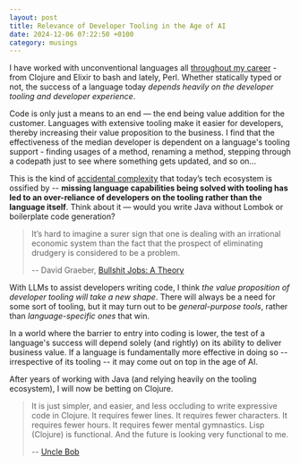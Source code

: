 ```yaml
---
layout: post
title: Relevance of Developer Tooling in the Age of AI
date: 2024-12-06 07:22:50 +0100
category: musings
---
```

I have worked with unconventional languages all [throughout my career](https://mourjo.me/cv.pdf) - from Clojure and Elixir to bash and lately, Perl. Whether statically typed or not, the success of a language today *depends heavily on the developer tooling and developer experience*. 

Code is only just a means to an end — the end being value addition for the customer. Languages with extensive tooling make it easier for developers, thereby increasing their value proposition to the business. I find that the effectiveness of the median developer is dependent on a language's tooling support - finding usages of a method, renaming a method, stepping through a codepath just to see where something gets updated, and so on...

This is the kind of [accidental complexity](https://www.markhneedham.com/blog/2010/03/18/essential-and-accidental-complexity/) that today’s tech ecosystem is ossified by -- **missing language capabilities being solved with tooling has led to an over-reliance of developers on the tooling rather than the language itself**. Think about it — would you write Java without Lombok or boilerplate code generation?  

> 
> It’s hard to imagine a surer sign that one is dealing with an irrational economic system than the fact that the prospect of eliminating drudgery is considered to be a problem.
> 
> -- David Graeber, [Bullshit Jobs: A Theory](https://www.goodreads.com/book/show/38217638-bullshit-jobs)
>

With LLMs to assist developers writing code, I think *the value proposition of developer tooling will take a new shape*. There will always be a need for some sort of tooling, but it may turn out to be *general-purpose tools*, rather than *language-specific ones* that win.

In a world where the barrier to entry into coding is lower, the test of a language's success will depend solely (and rightly) on its ability to deliver business value. If a language is fundamentally more effective in doing so -- irrespective of its tooling -- it may come out on top in the age of AI. 

After years of working with Java (and relying heavily on the tooling ecosystem), I will now be betting on Clojure.

> It is just simpler, and easier, and less occluding to write expressive code in Clojure. It requires fewer lines. It requires fewer characters. It requires fewer hours. It requires fewer mental gymnastics. Lisp (Clojure) is functional. And the future is looking very functional to me.
>
> -- [Uncle Bob](https://blog.cleancoder.com/uncle-bob/2019/08/22/WhyClojure.html)

